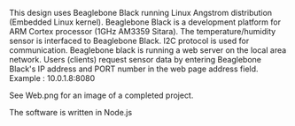 This design uses Beaglebone Black running Linux Angstrom distribution (Embedded Linux kernel). 
Beaglebone Black is a development platform for ARM Cortex processor (1GHz AM3359 Sitara).
The temperature/humidity sensor is interfaced to Beaglebone Black. I2C protocol is used for communication.
Beaglebone black is running a web server on the local area network. Users (clients) request sensor data
by entering Beaglebone Black's IP address and PORT number in the web page address field.
Example : 10.0.1.8:8080

See Web.png for an image of a completed project.

The software is written in Node.js